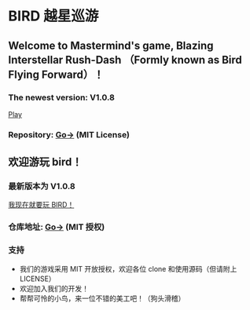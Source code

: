 # BIRD 越星巡游
## Welcome to Mastermind's game, Blazing Interstellar Rush-Dash （Formly known as Bird Flying Forward）！
### The newest version: V1.0.8
<a href="https://aenf23.github.io/birdGamehome/1.0.8/">Play</a>

### Repository: <a href="https://www.github.com/aenf23/bird/">Go-></a> (MIT License)

## 欢迎游玩 bird！
### 最新版本为 V1.0.8
<a href="https://aenf23.github.io/birdGamehome/1.0.8/">我现在就要玩 BIRD！</a>

### 仓库地址: <a href="https://www.github.com/aenf23/bird/">Go-></a> (MIT 授权)

### 支持
* 我们的游戏采用 MIT 开放授权，欢迎各位 clone 和使用源码（但请附上 LICENSE）
* 欢迎加入我们的开发！
* 帮帮可怜的小鸟，来一位不错的美工吧！（狗头滑稽）
